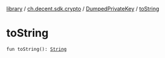 [library](../../index.md) / [ch.decent.sdk.crypto](../index.md) / [DumpedPrivateKey](index.md) / [toString](./to-string.md)

# toString

`fun toString(): `[`String`](https://kotlinlang.org/api/latest/jvm/stdlib/kotlin/-string/index.html)